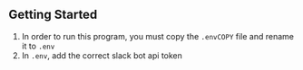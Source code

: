 ## Getting Started
1. In order to run this program, you must copy the ```.envCOPY``` file and rename it to ```.env```
2. In ```.env```, add the correct slack bot api token